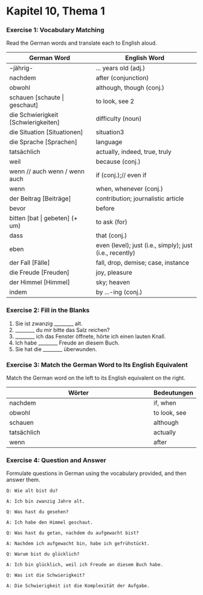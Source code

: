 # Kapitel 10, Thema 1

### Exercise 1: Vocabulary Matching

Read the German words and translate each to English aloud.

| German Word                          | English Word                                             |
| ------------------------------------ | -------------------------------------------------------- |
| −jährig-                             | ... years old (adj.)                                     |
| nachdem                              | after (conjunction)                                      |
| obwohl                               | although, though (conj.)                                 |
| schauen \[schaute \| geschaut]       | to look, see 2                                           |
| die Schwierigkeit \[Schwierigkeiten] | difficulty (noun)                                        |
| die Situation \[Situationen]         | situation3                                               |
| die Sprache \[Sprachen]              | language                                                 |
| tatsächlich                          | actually, indeed, true, truly                            |
| weil                                 | because (conj.)                                          |
| wenn // auch wenn / wenn auch        | if (conj.);// even if                                    |
| wenn                                 | when, whenever (conj.)                                   |
| der Beitrag \[Beiträge]              | contribution; journalistic article                       |
| bevor                                | before                                                   |
| bitten \[bat \| gebeten] (+ um)      | to ask (for)                                             |
| dass                                 | that (conj.)                                             |
| eben                                 | even (level); just (i.e., simply); just (i.e., recently) |
| der Fall \[Fälle]                    | fall, drop, demise; case, instance                       |
| die Freude \[Freuden]                | joy, pleasure                                            |
| der Himmel \[Himmel]                 | sky; heaven                                              |
| indem                                | by ...-ing (conj.)                                       |

### Exercise 2: Fill in the Blanks&#x20;

1. Sie ist zwanzig \_\_\_\_\_\_\_\_ alt.
2. \_\_\_\_\_\_\_\_ du mir bitte das Salz reichen?
3. \_\_\_\_\_\_\_\_ ich das Fenster öffnete, hörte ich einen lauten Knall.
4. Ich habe \_\_\_\_\_\_\_\_ Freude an diesem Buch.
5. Sie hat die \_\_\_\_\_\_\_\_ überwunden.

### Exercise 3: Match the German Word to Its English Equivalent&#x20;

Match the German word on the left to its English equivalent on the right.

<table><thead><tr><th width="366">Wörter</th><th>Bedeutungen</th></tr></thead><tbody><tr><td>nachdem</td><td>if, when</td></tr><tr><td>obwohl</td><td>to look, see</td></tr><tr><td>schauen</td><td>although</td></tr><tr><td>tatsächlich</td><td>actually</td></tr><tr><td>wenn</td><td>after</td></tr></tbody></table>

### Exercise 4: Question and Answer&#x20;

Formulate questions in German using the vocabulary provided, and then answer them.

`Q: Wie alt bist du?`&#x20;

`A: Ich bin zwanzig Jahre alt.`

`Q: Was hast du gesehen?`&#x20;

`A: Ich habe den Himmel geschaut.`

`Q: Was hast du getan, nachdem du aufgewacht bist?`&#x20;

`A: Nachdem ich aufgewacht bin, habe ich gefrühstückt.`

`Q: Warum bist du glücklich?`&#x20;

`A: Ich bin glücklich, weil ich Freude an diesem Buch habe.`

`Q: Was ist die Schwierigkeit?`&#x20;

`A: Die Schwierigkeit ist die Komplexität der Aufgabe.`
